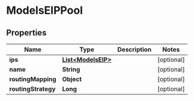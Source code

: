 
# ModelsEIPPool

## Properties
Name | Type | Description | Notes
------------ | ------------- | ------------- | -------------
**ips** | [**List&lt;ModelsEIP&gt;**](ModelsEIP.md) |  |  [optional]
**name** | **String** |  |  [optional]
**routingMapping** | **Object** |  |  [optional]
**routingStrategy** | **Long** |  |  [optional]




